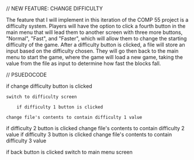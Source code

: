 // NEW FEATURE: CHANGE DIFFICULTY

The feature that I will implement in this iteration of the COMP 55 project is a difficulty system. Players will have the option to click a fourth button in the main menu that will lead them to another screen with three more buttons, "Normal", "Fast", and "Faster", which will allow them to change the starting difficulty of the game. After a difficulty button is clicked, a file will store an input based on the difficulty chosen. They will go then back to the main menu to start the game, where the game will load a new game, taking the value from the file as input to determine how fast the blocks fall.

// PSUEDOCODE

if change difficulty button is clicked
    
    switch to difficulty screen
    
        if difficulty 1 button is clicked
        
    change file's contents to contain difficulty 1 value
  if difficulty 2 button is clicked
    change file's contents to contain difficulty 2 value
  if difficulty 3 button is clicked
    change file's contents to contain difficulty 3 value

if back button is clicked
  switch to main menu screen
